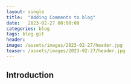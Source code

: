 ```yaml
---
layout: single
title:  "Adding Comments to blog"
date:   2023-02-27 00:00:00
categories: blog
tags: blog git
header:
image: /assets/images/2023-02-27/header.jpg
teaser: /assets/images/2023-02-27/header.jpg
---
```


## Introduction

